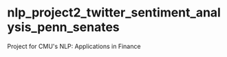 # nlp_project2_twitter_sentiment_analysis_penn_senates
Project for CMU's NLP: Applications in Finance 
